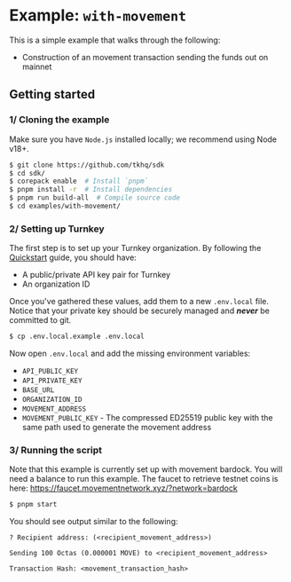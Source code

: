 # Example: `with-movement`

This is a simple example that walks through the following:

- Construction of an movement transaction sending the funds out on mainnet

## Getting started

### 1/ Cloning the example

Make sure you have `Node.js` installed locally; we recommend using Node v18+.

```bash
$ git clone https://github.com/tkhq/sdk
$ cd sdk/
$ corepack enable  # Install `pnpm`
$ pnpm install -r  # Install dependencies
$ pnpm run build-all  # Compile source code
$ cd examples/with-movement/
```

### 2/ Setting up Turnkey

The first step is to set up your Turnkey organization. By following the [Quickstart](https://docs.turnkey.com/getting-started/quickstart) guide, you should have:

- A public/private API key pair for Turnkey
- An organization ID

Once you've gathered these values, add them to a new `.env.local` file. Notice that your private key should be securely managed and **_never_** be committed to git.

```bash
$ cp .env.local.example .env.local
```

Now open `.env.local` and add the missing environment variables:

- `API_PUBLIC_KEY`
- `API_PRIVATE_KEY`
- `BASE_URL`
- `ORGANIZATION_ID`
- `MOVEMENT_ADDRESS`
- `MOVEMENT_PUBLIC_KEY` - The compressed ED25519 public key with the same path used to generate the movement address

### 3/ Running the script

Note that this example is currently set up with movement bardock. You will need a balance to run this example. The faucet to retrieve testnet coins is here: https://faucet.movementnetwork.xyz/?network=bardock

```bash
$ pnpm start
```

You should see output similar to the following:

```
? Recipient address: (<recipient_movement_address>)

Sending 100 Octas (0.000001 MOVE) to <recipient_movement_address>

Transaction Hash: <movement_transaction_hash>
```
